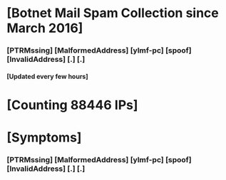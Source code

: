 # [Botnet Mail Spam Collection since March 2016]
### [PTRMssing] [MalformedAddress] [ylmf-pc] [spoof] [InvalidAddress] [.] [.]
#### [Updated every few hours]

# [Counting 88446 IPs]

# [Symptoms] 
###   [PTRMssing] [MalformedAddress] [ylmf-pc] [spoof] [InvalidAddress] [.] [.]

